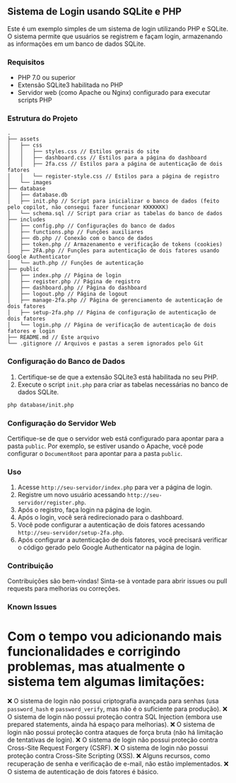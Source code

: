 ## Sistema de Login usando SQLite e PHP

Este é um exemplo simples de um sistema de login utilizando PHP e SQLite. O sistema permite que usuários se registrem e façam login, armazenando as informações em um banco de dados SQLite.


### Requisitos
- PHP 7.0 ou superior
- Extensão SQLite3 habilitada no PHP
- Servidor web (como Apache ou Nginx) configurado para executar scripts PHP

### Estrutura do Projeto
```
.
├── assets
│   ├── css
│   │   ├── styles.css // Estilos gerais do site
│   │   ├── dashboard.css // Estilos para a página do dashboard
│   │   ├── 2fa.css // Estilos para a página de autenticação de dois fatores
│   │   └── register-style.css // Estilos para a página de registro
│   └── images
├── database
│   ├── database.db
│   ├── init.php // Script para inicializar o banco de dados (feito pelo copilot, não consegui fazer funcionar KKKKKKK)
│   └── schema.sql // Script para criar as tabelas do banco de dados
├── includes
│   ├── config.php // Configurações do banco de dados
│   ├── functions.php // Funções auxiliares
│   ├── db.php // Conexão com o banco de dados
│   ├── token.php // Armazenamento e verificação de tokens (cookies)
│   ├── 2FA.php // Funções para autenticação de dois fatores usando Google Authenticator
│   └── auth.php // Funções de autenticação
├── public
│   ├── index.php // Página de login
│   ├── register.php // Página de registro
│   ├── dashboard.php // Página do dashboard
│   ├── logout.php // Página de logout
│   ├── manage-2fa.php // Página de gerenciamento de autenticação de dois fatores
│   ├── setup-2fa.php // Página de configuração de autenticação de dois fatores
│   └── login.php // Página de verificação de autenticação de dois fatores e login
├── README.md // Este arquivo
└── .gitignore // Arquivos e pastas a serem ignorados pelo Git
```
### Configuração do Banco de Dados
1. Certifique-se de que a extensão SQLite3 está habilitada no seu PHP.
2. Execute o script `init.php` para criar as tabelas necessárias no banco de dados SQLite.
```bash
php database/init.php
```
### Configuração do Servidor Web
Certifique-se de que o servidor web está configurado para apontar para a pasta `public`. Por exemplo, se estiver usando o Apache, você pode configurar o `DocumentRoot` para apontar para a pasta `public`.
### Uso
1. Acesse `http://seu-servidor/index.php` para ver a página de login.
2. Registre um novo usuário acessando `http://seu-servidor/register.php`.
3. Após o registro, faça login na página de login.
4. Após o login, você será redirecionado para o dashboard.
5. Você pode configurar a autenticação de dois fatores acessando `http://seu-servidor/setup-2fa.php`.
6. Após configurar a autenticação de dois fatores, você precisará verificar o código gerado pelo Google Authenticator na página de login.

### Contribuição
Contribuições são bem-vindas! Sinta-se à vontade para abrir issues ou pull requests para melhorias ou correções.

### Known Issues
# Com o tempo vou adicionando mais funcionalidades e corrigindo problemas, mas atualmente o sistema tem algumas limitações:
❌ O sistema de login não possui criptografia avançada para senhas (usa `password_hash` e `password_verify`, mas não é o suficiente para produção).
❌ O sistema de login não possui proteção contra SQL Injection (embora use prepared statements, ainda há espaço para melhorias).
❌ O sistema de login não possui proteção contra ataques de força bruta (não há limitação de tentativas de login).
❌ O sistema de login não possui proteção contra Cross-Site Request Forgery (CSRF).
❌ O sistema de login não possui proteção contra Cross-Site Scripting (XSS).
❌ Alguns recursos, como recuperação de senha e verificação de e-mail, não estão implementados.
❌ O sistema de autenticação de dois fatores é básico.





